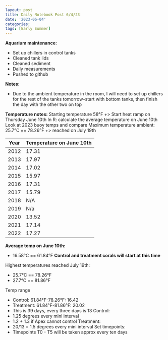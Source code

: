 ```yaml
---
layout: post
title: Daily Notebook Post 6/4/23
date: '2023-06-04'
categories:
tags: [Early Summer]
---
```



**Aquarium maintenance:**
- Set up chillers in control tanks
- Cleaned tank lids
- Cleaned sediment
- Daily measurements
- Pushed to github

**Notes:**
- Due to the ambient temperature in the room, I will need to set up chillers for the rest of the tanks tomorrow–start with bottom tanks, then finish the day with the other two on top

**Temperature notes:**
Starting temperature 58°F +> Start heat ramp on Thursday June 10th
In R: calculate the average temperature on June 10th
Look at 2023 buoy temps and compare
Maximum temperature ambient: 25.7°C == 78.26°F +> reached on July 19th


Year | Temperature on June 10th
---- | ---------------
2012 | 17.31
2013 | 17.97
2014 | 17.02
2015 | 15.97
2016 | 17.31
2017 | 15.79
2018 | N/A
2019 | N/a
2020 | 13.52
2021 | 17.14
2022 | 17.27


**Average temp on June 10th:**
- 16.58°C == 61.84°F
**Control and treatment corals will start at this time**

Highest temperatures reached July 19th:
- 25.7°C == 78.26°F
- 27.7°C == 81.86°F

Temp range
- Control: 61.84°F-78.26°F: 16.42
- Treatment: 61.84°F-81.86°F: 20.02
- This is 39 days, every three days is 13
Control:
- 1.25 degrees every mini interval
- 1.2 + 1.3 if Apex cannot control
Treatment:
- 20/13 = 1.5 degrees every mini interval
Set timepoints:
- Timepoints T0 - T5 will be taken approx every ten days
